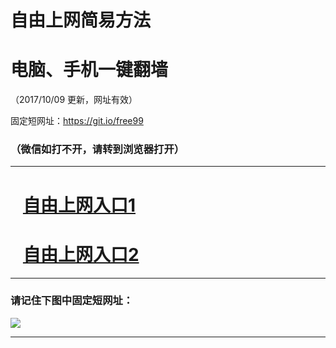 ﻿# 自由上网简易方法

# 电脑、手机一键翻墙

（2017/10/09 更新，网址有效）

固定短网址：https://git.io/free99

### （微信如打不开，请转到浏览器打开）


***





# &nbsp;&nbsp; <a href="http://ft813931677.fwq-tz-1001.info/fwqtz01.html?t=100900116575 " target="_blank">自由上网入口1</a>
# &nbsp;&nbsp; <a href="http://ft1585118163.fwq-tz-1002.info/fwqtz02.html?t=10090011705 " target="_blank">自由上网入口2</a>
***

### 请记住下图中固定短网址：

<img src="https://s3-us-west-2.amazonaws.com/fwq-1001/yjfq-20170905okok.png" /> 


***

